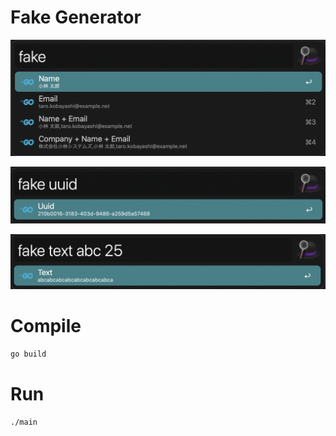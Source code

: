 # Fake Generator

![image](./resources/preview_fake_profile.png)

![image](./resources/preview_fake_uuid.png)

![image](./resources/preview_fake_text.png)

# Compile

```sh
go build
```

# Run
```
./main
```